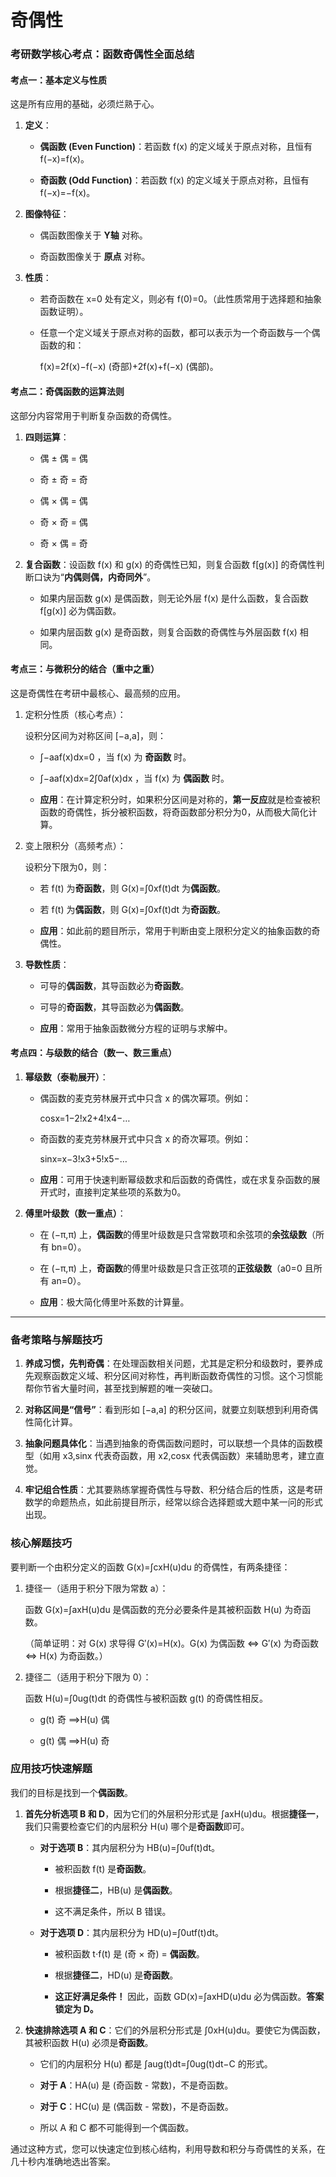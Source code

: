 # 奇偶性

### 考研数学核心考点：函数奇偶性全面总结

#### 考点一：基本定义与性质

这是所有应用的基础，必须烂熟于心。

1. **定义**：
    
    - **偶函数 (Even Function)**：若函数 f(x) 的定义域关于原点对称，且恒有 f(−x)=f(x)。
        
    - **奇函数 (Odd Function)**：若函数 f(x) 的定义域关于原点对称，且恒有 f(−x)=−f(x)。
        
2. **图像特征**：
    
    - 偶函数图像关于 **Y轴** 对称。
        
    - 奇函数图像关于 **原点** 对称。
        
3. **性质**：
    
    - 若奇函数在 x=0 处有定义，则必有 f(0)=0。（此性质常用于选择题和抽象函数证明）。
        
    - 任意一个定义域关于原点对称的函数，都可以表示为一个奇函数与一个偶函数的和：
        
        f(x)=2f(x)−f(−x)​ (奇部)+2f(x)+f(−x)​ (偶部)。
        

#### 考点二：奇偶函数的运算法则

这部分内容常用于判断复杂函数的奇偶性。

1. **四则运算**：
    
    - 偶 ± 偶 = 偶
        
    - 奇 ± 奇 = 奇
        
    - 偶 × 偶 = 偶
        
    - 奇 × 奇 = 偶
        
    - 奇 × 偶 = 奇
        
2. **复合函数**：设函数 f(x) 和 g(x) 的奇偶性已知，则复合函数 f[g(x)] 的奇偶性判断口诀为“**内偶则偶，内奇同外**”。
    
    - 如果内层函数 g(x) 是偶函数，则无论外层 f(x) 是什么函数，复合函数 f[g(x)] 必为偶函数。
        
    - 如果内层函数 g(x) 是奇函数，则复合函数的奇偶性与外层函数 f(x) 相同。
        

#### 考点三：与微积分的结合（重中之重）

这是奇偶性在考研中最核心、最高频的应用。

1. 定积分性质（核心考点）：
    
    设积分区间为对称区间 [−a,a]，则：
    
    - ∫−aa​f(x)dx=0 ，当 f(x) 为 **奇函数** 时。
        
    - ∫−aa​f(x)dx=2∫0a​f(x)dx ，当 f(x) 为 **偶函数** 时。
        
    - **应用**：在计算定积分时，如果积分区间是对称的，**第一反应**就是检查被积函数的奇偶性，拆分被积函数，将奇函数部分积分为0，从而极大简化计算。
        
2. 变上限积分（高频考点）：
    
    设积分下限为0，则：
    
    - 若 f(t) 为**奇函数**，则 G(x)=∫0x​f(t)dt 为**偶函数**。
        
    - 若 f(t) 为**偶函数**，则 G(x)=∫0x​f(t)dt 为**奇函数**。
        
    - **应用**：如此前的题目所示，常用于判断由变上限积分定义的抽象函数的奇偶性。
        
3. **导数性质**：
    
    - 可导的**偶函数**，其导函数必为**奇函数**。
        
    - 可导的**奇函数**，其导函数必为**偶函数**。
        
    - **应用**：常用于抽象函数微分方程的证明与求解中。
        

#### 考点四：与级数的结合（数一、数三重点）

1. **幂级数（泰勒展开）**：
    
    - 偶函数的麦克劳林展开式中只含 x 的偶次幂项。例如：
        
        cosx=1−2!x2​+4!x4​−…
        
    - 奇函数的麦克劳林展开式中只含 x 的奇次幂项。例如：
        
        sinx=x−3!x3​+5!x5​−…
        
    - **应用**：可用于快速判断幂级数求和后函数的奇偶性，或在求复杂函数的展开式时，直接判定某些项的系数为0。
        
2. **傅里叶级数（数一重点）**：
    
    - 在 (−π,π) 上，**偶函数**的傅里叶级数是只含常数项和余弦项的**余弦级数**（所有 bn​=0）。
        
    - 在 (−π,π) 上，**奇函数**的傅里叶级数是只含正弦项的**正弦级数**（a0​=0 且所有 an​=0）。
        
    - **应用**：极大简化傅里叶系数的计算量。
        

---

### 备考策略与解题技巧

1. **养成习惯，先判奇偶**：在处理函数相关问题，尤其是定积分和级数时，要养成先观察函数定义域、积分区间对称性，再判断函数奇偶性的习惯。这个习惯能帮你节省大量时间，甚至找到解题的唯一突破口。
    
2. **对称区间是“信号”**：看到形如 [−a,a] 的积分区间，就要立刻联想到利用奇偶性简化计算。
    
3. **抽象问题具体化**：当遇到抽象的奇偶函数问题时，可以联想一个具体的函数模型（如用 x3,sinx 代表奇函数，用 x2,cosx 代表偶函数）来辅助思考，建立直觉。
    
4. **牢记组合性质**：尤其要熟练掌握奇偶性与导数、积分结合后的性质，这是考研数学的命题热点，如此前提目所示，经常以综合选择题或大题中某一问的形式出现。




### 核心解题技巧

要判断一个由积分定义的函数 G(x)=∫cx​H(u)du 的奇偶性，有两条捷径：

1. 捷径一（适用于积分下限为常数 a）：
    
    函数 G(x)=∫ax​H(u)du 是偶函数的充分必要条件是其被积函数 H(u) 为奇函数。
    
    （简单证明：对 G(x) 求导得 G′(x)=H(x)。G(x) 为偶函数 ⇔ G′(x) 为奇函数 ⇔ H(x) 为奇函数。）
    
2. 捷径二（适用于积分下限为 0）：
    
    函数 H(u)=∫0u​g(t)dt 的奇偶性与被积函数 g(t) 的奇偶性相反。
    
    - g(t) 奇 ⟹H(u) 偶
        
    - g(t) 偶 ⟹H(u) 奇
        

### 应用技巧快速解题

我们的目标是找到一个**偶函数**。

1. **首先分析选项 B 和 D**，因为它们的外层积分形式是 ∫ax​H(u)du。根据**捷径一**，我们只需要检查它们的内层积分 H(u) 哪个是**奇函数**即可。
    
    - **对于选项 B**：其内层积分为 HB​(u)=∫0u​f(t)dt。
        
        - 被积函数 f(t) 是**奇函数**。
            
        - 根据**捷径二**，HB​(u) 是**偶函数**。
            
        - 这不满足条件，所以 B 错误。
            
    - **对于选项 D**：其内层积分为 HD​(u)=∫0u​tf(t)dt。
        
        - 被积函数 t⋅f(t) 是 (奇 × 奇) = **偶函数**。
            
        - 根据**捷径二**，HD​(u) 是**奇函数**。
            
        - **这正好满足条件！** 因此，函数 GD​(x)=∫ax​HD​(u)du 必为偶函数。**答案锁定为 D。**
            
2. **快速排除选项 A 和 C**：它们的外层积分形式是 ∫0x​H(u)du。要使它为偶函数，其被积函数 H(u) 必须是**奇函数**。
    
    - 它们的内层积分 H(u) 都是 ∫au​g(t)dt=∫0u​g(t)dt−C 的形式。
        
    - **对于 A**：HA​(u) 是 (奇函数 - 常数)，不是奇函数。
        
    - **对于 C**：HC​(u) 是 (偶函数 - 常数)，不是奇函数。
        
    - 所以 A 和 C 都不可能得到一个偶函数。
        

通过这种方式，您可以快速定位到核心结构，利用导数和积分与奇偶性的关系，在几十秒内准确地选出答案。
